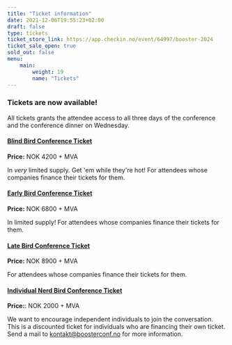 ```yaml
---
title: "Ticket information"
date: 2021-12-06T19:55:23+02:00
draft: false
type: tickets
ticket_store_link: https://app.checkin.no/event/64997/booster-2024
ticket_sale_open: true
sold_out: false
menu:
    main:
        weight: 19
        name: "Tickets"
---
```


### Tickets are now available!

All tickets grants the attendee access to all three days of the conference and the conference dinner on Wednesday.

#### [Blind Bird Conference Ticket](https://app.checkin.no/event/64997/booster-2024)
**Price:** NOK 4200 + MVA

In *very* limited supply. Get 'em while they're hot! For attendees whose companies finance their tickets for them.

#### [Early Bird Conference Ticket](https://app.checkin.no/event/64997/booster-2024)
**Price:** NOK 6800 + MVA

In limited supply! For attendees whose companies finance their tickets for them.

#### [Late Bird Conference Ticket](https://app.checkin.no/event/64997/booster-2024)
**Price:** NOK 8900 + MVA

For attendees whose companies finance their tickets for them.

#### [Individual Nerd Bird Conference Ticket](https://app.checkin.no/event/64997/booster-2024)
**Price:**: NOK 2000 + MVA

We want to encourage independent individuals to join the conversation. This is a discounted ticket for individuals who are financing their own ticket. Send a mail to [kontakt@boosterconf.no](mailto:kontakt@boosterconf.no?subject=Individual%20conference%20ticket) for more information.